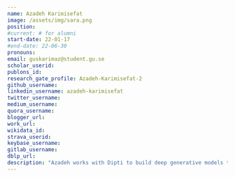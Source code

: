 ```yaml
---
name: Azadeh Karimisefat
image: /assets/img/sara.png
position: 
#current: # for alumni
start-date: 22-01-17
#end-date: 22-06-30  
pronouns: 
email: guskarimaz@student.gu.se
scholar_userid: 
publons_id:
research_gate_profile: Azadeh-Karimisefat-2
github_username:
linkedin_username: azadeh-karimisefat
twitter_username:
medium_username:
quora_username:
blogger_url:
work_url:
wikidata_id:
strava_userid:
keybase_username:
gitlab_username:
dblp_url:
description: "Azadeh works with Dipti to build deep generative models to accelerate molecular conformer generation by incorporating new Normalizing Flows that respect data topology and are more efficient molecular convolutional models. She is a MSc student in Applied Data Science and is co-supervised by Juan."
---
```

